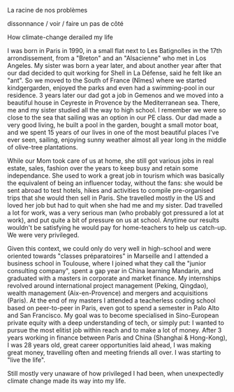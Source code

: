 La racine de nos problèmes

dissonnance / voir / faire un pas de côté 


How climate-change derailed my life

I was born in Paris in 1990, in a small flat next to Les Batignolles in the 17th arrondissement, from a "Breton" and an "Alsacienne" who met in Los Angeles.
My sister was born a year later, and about another year after that our dad decided to quit working for Shell in La Défense, said he felt like an "ant". 
So we moved to the South of France (Nîmes) where we started kindgergarden, enjoyed the parks and even had a swimming-pool in our residence.
3 years later our dad got a job in Gemenos and we moved into a beautiful house in Ceyreste in Provence by the Mediterranean sea.
There, me and my sister studied all the way to high school. I remember we were so close to the sea that sailing was an option in our PE class.
Our dad made a very good living, he built a pool in the garden, bought a small motor boat, and we spent 15 years of our lives in one of the most beautiful places I've ever seen, sailing, enjoying sunny weather almost all year long in the middle of olive-tree plantations.

While our Mom took care of us at home, she still got various jobs in real estate, sales, fashion over the years to keep busy and retain some independance. She used to work a great job in tourism which was basically the equivalent of being an influencer today, without the fans: she would be sent abroad to test hotels, hikes and activities to compile pre-organised trips that she would then sell in Paris. She travelled mostly in the US and loved her job but had to quit when she had me and my sister.
Dad travelled a lot for work, was a very serious man (who probably got pressured a lot at work), and put quite a bit of pressure on us at school. Anytime our results wouldn't be satisfying he would pay  for home-teachers to help us catch-up. We were very privileged.

Given this context, we could only do very well in high-school and were oriented towards "classes préparatoires" in Marseille and I attended a business school in Toulouse, where I joined what they call the "junior consulting company", spent a gap year in China learning Mandarin, and graduated with a masters in corporate and market finance.
My internships revolved around international project management (Peking, Qingdao), wealth management (Aix-en-Provence) and mergers and acquisitions (Paris).
At the end of my masters I attended a teacherless coding school based on peer-to-peer in Paris, even got to spend a semester in Palo Alto and San Francisco. My goal was to become specialised in Sino-European private equity with a deep understanding of tech, or simply put: I wanted to pursue the most elitist job within reach and to make a lot of money.
After 3 years working in finance between Paris and China (Shanghai & Hong-Kong), I was 28 years old, great career opportunities laid ahead, I was making great money, travelling often and meeting friends all over. I was starting to "live the life".

Still mostly very unaware of how privileged I had been, when unexpectedly climate change made its way into my life.
